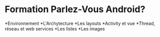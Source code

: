 ﻿# Formation Parlez-Vous Android?

*Environnement
*L'Archytecture
*Les layouts
*Activity et vue
*Thread, réseau et web services
*Les listes
*Les images